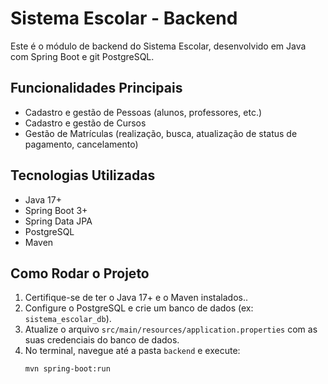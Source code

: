 # Sistema Escolar - Backend

Este é o módulo de backend do Sistema Escolar, desenvolvido em Java com Spring Boot e git PostgreSQL.

## Funcionalidades Principais
- Cadastro e gestão de Pessoas (alunos, professores, etc.)
- Cadastro e gestão de Cursos
- Gestão de Matrículas (realização, busca, atualização de status de pagamento, cancelamento)

## Tecnologias Utilizadas
- Java 17+
- Spring Boot 3+
- Spring Data JPA
- PostgreSQL
- Maven

## Como Rodar o Projeto
1. Certifique-se de ter o Java 17+ e o Maven instalados..
2. Configure o PostgreSQL e crie um banco de dados (ex: `sistema_escolar_db`).
3. Atualize o arquivo `src/main/resources/application.properties` com as suas credenciais do banco de dados.
4. No terminal, navegue até a pasta `backend` e execute:
   ```bash
   mvn spring-boot:run
